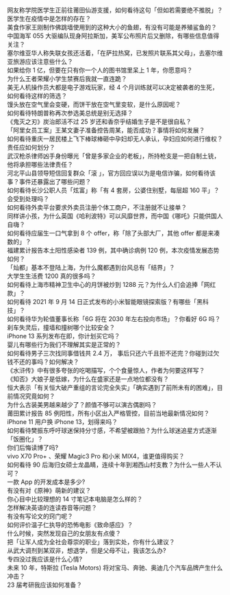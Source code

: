 网友称学院医学生正前往莆田仙游支援，如何看待这句「但如若需要绝不推脱」？医学生在疫情中是怎样的存在？  
美食作家王刚制作佛跳墙使用到的这种大小的鱼翅，有没有可能是养殖鲨鱼的？  
中国海军 055 大驱编队现身阿拉斯加，美军公布照片后又删除，有哪些信息值得关注？  
塞尔维亚华人称失联女孩还活着，「在萨拉热窝，已发照片联系其父母」，去塞尔维亚旅游应该注意些什么？  
如果给你 1 亿，但要在只有你一个人的图书馆里呆上 1 年，你愿意吗？  
为什么王者荣耀小学生禁赛后我就一直连跪？  
美无人机操作员大都是电子游戏玩家，经 4 个月训练就可以决定被袭者的生死，如何看待这样的筛选？  
馒头放在空气里会变硬，而饼干放在空气里变软，是什么原因呢？  
如何看待特朗普称再次参选美总统是别无选择？  
《鬼灭之刃》炭治郎活不过 25 岁还和香奈乎结婚生子是不是很自私？  
「阿里女员工案」王某文妻子准备控告周某，能否成功？事情将如何发展？  
如何看待重庆一居民楼上飞下棒球棒砸中孕妇却无人承认，孕妇应如何进行维权？责任应如何划分？  
武汉枪杀律师凶手身份曝光「曾是多家企业的老板」，所持枪支是一把自制土铳，他将承担哪些法律责任？  
河北平山县领导短信回复群众「滚 」，官方回应误以为是电信诈骗，如何看待该事？事件还暴露出了哪些问题？  
如何看待长沙公职人员「炫富」称「有 4 套房，公婆住别墅，每层超 160 平」？会受到处理吗？  
如何看待外卖平台要求外卖员注册个体工商户，不注册就不让接单？  
同样讲小孩，为什么英国《哈利波特》可以风靡世界，而中国《哪吒》只能供国人自嗨？  
如何看待应届生一口气拿到 8 个 offer，称「除了头部大厂，其他 offer 都是来凑数的」？  
福建累计报告本土阳性感染者 139 例，其中确诊病例 120 例，本次疫情发展态势如何？  
「灿都」基本不登陆上海，为什么魔都遇到台风总有「结界」？  
大学生生活费 1200 真的很多吗？  
如何看待上海市精神卫生中心的月饼被炒到 1288 元？为什么人们会追捧「网红款」？  
如何看待 2021 年 9 月 14 日正式发布的小米智能眼镜探索版？有哪些「黑科技」？  
如何看待华为轮值董事长称「6G 将在 2030 年左右投向市场」？你看好 6G 吗？  
刹车失灵后，撞墙和撞树哪个比较安全？  
iPhone 13 系列发布在即，你计划买它吗？  
婴儿有哪些行为我们不理解其实是正常的？  
如何看待男子三次找同事借钱共 2.4 万， 事后只还六千且拒不还完？你碰到过欠钱不还的事吗？如何解决？  
《水浒传》中有很多夸张的吃喝描写，个个食量惊人，作者为何要这样写？  
《知否》大娘子是低嫁，为什么在盛家还是一点地位都没有？  
恒大表示「有关恒大破产重组的言论完全失实」「确实遇到了前所未有的困难」，目前情况究竟如何？  
为什么古装美男越来越少了？颜值不够可以演古偶剧吗？  
莆田累计报告 85 例阳性，所有小区出入严格管控，目前当地最新情况如何？  
iPhone 11 用户换 iPhone 13，划得来吗？  
如何看待樊振东呼吁球迷保持分寸感，不希望被跟拍？为什么球迷追星方式逐渐「饭圈化」？  
你们后悔读博了吗?  
vivo X70 Pro+ 、荣耀 Magic3 Pro 和小米 MIX4，谁更值得购买？  
如何看待 90 后海归女硕士龙晶睛，连续十年到湘西山村支教？为什么一些人不认可？  
一款 App 的开发成本是多少?  
有没有对《原神》萌新的建议？  
你心目中比较理想的 14 寸笔记本电脑是怎么样的？  
怎样解决英语的连读吞音等问题？  
有没有写论文的窍门呢？  
如何评价温子仁执导的恐怖电影《致命感应》？  
什么时候，突然发现自己的女朋友有点傻？  
把「让军人成为全社会尊崇的职业」落到实处，你有什么建议？  
从武大调剂到某双非，想退学，但是父母不让，我该怎么办?  
专四没过我应该是什么心情?  
未来 10 年，特斯拉 (Tesla Motors) 将对宝马、奔驰、奥迪几个汽车品牌产生什么冲击？  
23 届考研我应该如何准备？  
